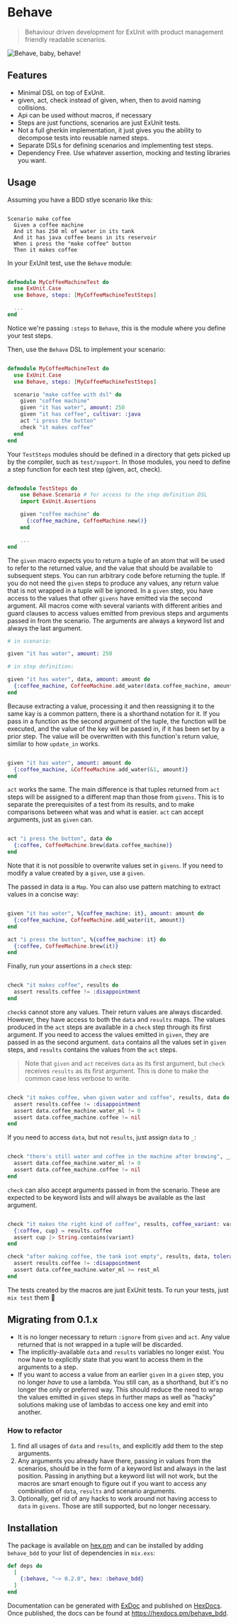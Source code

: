 # Behave
> Behaviour driven development for ExUnit with product management friendly readable scenarios.

![Behave, baby, behave!](https://i.giphy.com/3o7bu1iM5MSwG2y7NS.gif)

## Features

* Minimal DSL on top of ExUnit.
* given, act, check instead of given, when, then to avoid naming collisions.
* Api can be used without macros, if necessary
* Steps are just functions, scenarios are just ExUnit tests.
* Not a full gherkin implementation, it just gives you the ability to decompose tests into reusable named steps.
* Separate DSLs for defining scenarios and implementing test steps.
* Dependency Free. Use whatever assertion, mocking and testing libraries you want.

## Usage

Assuming you have a BDD stlye scenario like this:

```Gherkin

Scenario make coffee
  Given a coffee machine
  And it has 250 ml of water in its tank
  And it has java coffee beans in its reservoir
  When i press the "make coffee" button
  Then it makes coffee

```

In your ExUnit test, use the `Behave` module:

```elixir

defmodule MyCoffeeMachineTest do
  use ExUnit.Case
  use Behave, steps: [MyCoffeeMachineTestSteps]

  ...
end

```

Notice we're passing `:steps` to `Behave`, this is the module where you define your test steps.

Then, use the `Behave` DSL to implement your scenario:

```elixir

defmodule MyCoffeeMachineTest do
  use ExUnit.Case
  use Behave, steps: [MyCoffeeMachineTestSteps]

  scenario "make coffee with dsl" do
    given "coffee machine"
    given "it has water", amount: 250
    given "it has coffee", cultivar: :java
    act "i press the button"
    check "it makes coffee"
  end
end

```
Your `TestSteps` modules should be defined in a directory that gets picked up by the compiler, such as `test/support`.
In those modules, you need to define a step function for each test step (given, act, check).

```elixir

defmodule TestSteps do
    use Behave.Scenario # for access to the step definition DSL
    import ExUnit.Assertions

    given "coffee machine" do
      {:coffee_machine, CoffeeMachine.new()}
    end

    ...
end

```

The `given` macro expects you to return a tuple of an atom that will be used to refer to the returned value, and the value that should be available to subsequent steps.
You can run arbitrary code before returning the tuple. If you do not need the `given` steps to produce any values, any return value that is not wrapped in a tuple will be ignored.
In a `given` step, you have access to the values that other `givens` have emitted via the second argument. All macros come with several variants with different arities and guard clauses to access values emitted from previous steps and arguments passed in from the scenario. The arguments are always a keyword list and always the last argument. 

```elixir
# in scenario:

given "it has water", amount: 250

# in step definition:

given "it has water", data, amount: amount do
  {:coffee_machine, CoffeeMachine.add_water(data.coffee_machine, amount)}
end

```

Because extracting a value, processing it and then reassigning it to the same kay is a common pattern, there is a shorthand notation for it.
If you pass in a function as the second argument of the tuple, the function will be executed, and the value of the key will be passed in, if it has been set by a prior step.
The value will be overwritten with this function's return value, similar to how `update_in` works.

```elixir

given "it has water", amount: amount do
  {:coffee_machine, &CoffeeMachine.add_water(&1, amount)}
end

```

`act` works the same. The main difference is that tuples returned from `act` steps will be assigned to a different map than those from `givens`. This is to separate the prerequisites of a test from its results, and to make comparisons between what was and what is easier.
`act` can accept arguments, just as `given` can.

```elixir

act "i press the button", data do
  {:coffee, CoffeeMachine.brew(data.coffee_machine)}
end

```
Note that it is not possible to overwrite values set in `givens`. If you need to modify a value created by a `given`, use a `given`. 

The passed in data is a `Map`. You can also use pattern matching to extract values in a concise way:

```elixir

given "it has water", %{coffee_machine: it}, amount: amount do
  {:coffee_machine, CoffeeMachine.add_water(it, amount)}
end

act "i press the button", %{coffee_machine: it} do
  {:coffee, CoffeeMachine.brew(it)}
end

```

Finally, run your assertions in a `check` step:

```elixir

check "it makes coffee", results do
  assert results.coffee != :disappointment
end

```

`check`s cannot store any values. Their return values are always discarded. However, they have access to both the `data` and `results` maps. 
The values produced in the `act` steps are available in a `check` step through its first argument. 
If you need to access the values emitted in `given`, they are passed in as the second argument.
`data` contains all the values set in `given` steps, and `results` contains the values from the `act` steps.

> Note that `given` and `act` receives `data` as its first argument, but `check` receives `results` as its first argument. This is done to make the common case less verbose to write. 

```elixir

check "it makes coffee, when given water and coffee", results, data do
  assert results.coffee != :disappointment
  assert data.coffee_machine.water_ml != 0
  assert data.coffee_machine.coffee != nil
end

```
If you need to access `data`, but not `results`, just assign `data` to `_`:

```elixir

check "there's still water and coffee in the machine after brewing", _, data do
  assert data.coffee_machine.water_ml != 0
  assert data.coffee_machine.coffee != nil
end

```

`check` can also accept arguments passed in from the scenario. These are expected to be keyword lists and will always be available as the last argument.

```elixir

check "it makes the right kind of coffee", results, coffee_variant: variant do
  {:coffee, cup} = results.coffee
  assert cup |> String.contains(variant)
end

check "after making coffee, the tank isnt empty", results, data, tolerable_water_remaining: rest_ml do
  assert results.coffee != :disappointment
  assert data.coffee_machine.water_ml >= rest_ml
end

```

The tests created by the macros are just ExUnit tests.
To run your tests, just `mix test` them 🎉

## Migrating from 0.1.x

* It is no longer necessary to return `:ignore` from `given` and `act`. Any value returned that is not wrapped in a tuple will be discarded.
* The implicitly-available `data` and `results` variables no longer exist. You now have to explicitly state that you want to access them in the arguments to a step. 
* If you want to access a value from an earlier `given` in a `given` step, you no longer _have_ to use a lambda. You still can, as a shorthand, but it's no longer the only or preferred way. This should reduce the need to wrap the values emitted in `given` steps in further maps as well as "hacky" solutions making use of lambdas to access one key and emit into another.

### How to refactor

1) find all usages of `data` and `results`, and explicitly add them to the step arguments. 
2) Any arguments you already have there, passing in values from the scenarios, should be in the form of a keyword list and always in the last position. Passing in anything but a keyword list will not work, but the macros are smart enough to figure out if you want to access any combination of `data`, `results` and scenario arguments.
3) Optionally, get rid of any hacks to work around not having access to `data` in `givens`. Those are still supported, but no longer necessary.

## Installation

The package is available on [hex.pm](https://hex.pm/packages/behave_bdd) and can be installed
by adding `behave_bdd` to your list of dependencies in `mix.exs`:

```elixir
def deps do
  [
    {:behave, "~> 0.2.0", hex: :behave_bdd}
  ]
end
```

Documentation can be generated with [ExDoc](https://github.com/elixir-lang/ex_doc)
and published on [HexDocs](https://hexdocs.pm). Once published, the docs can
be found at <https://hexdocs.pm/behave_bdd>.

